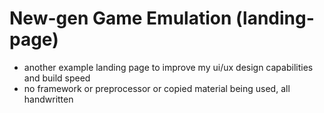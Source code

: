 # New-gen Game Emulation (landing-page)
 - another example landing page to improve my ui/ux design capabilities and build speed
 - no framework or preprocessor or copied material being used, all handwritten
